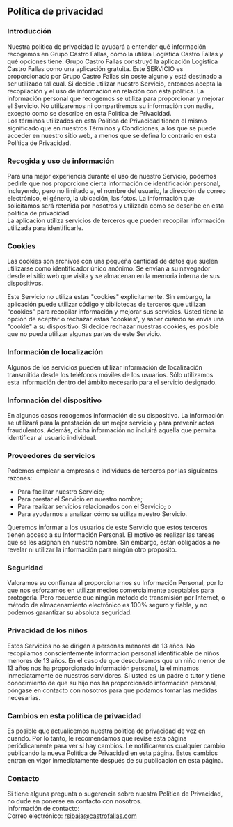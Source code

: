 Política de privacidad  
----------------

### Introducción  
Nuestra política de privacidad le ayudará a entender qué información recogemos en Grupo Castro Fallas, cómo la utiliza Logística Castro Fallas y qué opciones tiene.
Grupo Castro Fallas construyó la aplicación Logística Castro Fallas como una aplicación gratuita. Este SERVICIO es proporcionado por Grupo Castro Fallas sin coste alguno y está destinado a ser utilizado tal cual.
Si decide utilizar nuestro Servicio, entonces acepta la recopilación y el uso de información en relación con esta política. La información personal que recogemos se utiliza para proporcionar y mejorar el Servicio. No utilizaremos ni compartiremos su información con nadie, excepto como se describe en esta Política de Privacidad.  
Los términos utilizados en esta Política de Privacidad tienen el mismo significado que en nuestros Términos y Condiciones, a los que se puede acceder en nuestro sitio web, a menos que se defina lo contrario en esta Política de Privacidad.

### Recogida y uso de información  
Para una mejor experiencia durante el uso de nuestro Servicio, podemos pedirle que nos proporcione cierta información de identificación personal, incluyendo, pero no limitado a, el nombre del usuario, la dirección de correo electrónico, el género, la ubicación, las fotos. La información que solicitamos será retenida por nosotros y utilizada como se describe en esta política de privacidad.  
La aplicación utiliza servicios de terceros que pueden recopilar información utilizada para identificarle. 

### Cookies  
Las cookies son archivos con una pequeña cantidad de datos que suelen utilizarse como identificador único anónimo. Se envían a su navegador desde el sitio web que visita y se almacenan en la memoria interna de sus dispositivos.  

Este Servicio no utiliza estas "cookies" explícitamente. Sin embargo, la aplicación puede utilizar código y bibliotecas de terceros que utilizan "cookies" para recopilar información y mejorar sus servicios. Usted tiene la opción de aceptar o rechazar estas "cookies", y saber cuándo se envía una "cookie" a su dispositivo. Si decide rechazar nuestras cookies, es posible que no pueda utilizar algunas partes de este Servicio.  

### Información de localización  
Algunos de los servicios pueden utilizar información de localización transmitida desde los teléfonos móviles de los usuarios. Sólo utilizamos esta información dentro del ámbito necesario para el servicio designado.  

### Información del dispositivo  
En algunos casos recogemos información de su dispositivo. La información se utilizará para la prestación de un mejor servicio y para prevenir actos fraudulentos. Además, dicha información no incluirá aquella que permita identificar al usuario individual.  

### Proveedores de servicios  
Podemos emplear a empresas e individuos de terceros por las siguientes razones:  
* Para facilitar nuestro Servicio;
* Para prestar el Servicio en nuestro nombre;
* Para realizar servicios relacionados con el Servicio; o
* Para ayudarnos a analizar cómo se utiliza nuestro Servicio.  

Queremos informar a los usuarios de este Servicio que estos terceros tienen acceso a su Información Personal. El motivo es realizar las tareas que se les asignan en nuestro nombre. Sin embargo, están obligados a no revelar ni utilizar la información para ningún otro propósito.  

### Seguridad  
Valoramos su confianza al proporcionarnos su Información Personal, por lo que nos esforzamos en utilizar medios comercialmente aceptables para protegerla. Pero recuerde que ningún método de transmisión por Internet, o método de almacenamiento electrónico es 100% seguro y fiable, y no podemos garantizar su absoluta seguridad.  

### Privacidad de los niños  
Estos Servicios no se dirigen a personas menores de 13 años. No recopilamos conscientemente información personal identificable de niños menores de 13 años. En el caso de que descubramos que un niño menor de 13 años nos ha proporcionado información personal, la eliminamos inmediatamente de nuestros servidores. Si usted es un padre o tutor y tiene conocimiento de que su hijo nos ha proporcionado información personal, póngase en contacto con nosotros para que podamos tomar las medidas necesarias.  

### Cambios en esta política de privacidad  
Es posible que actualicemos nuestra política de privacidad de vez en cuando. Por lo tanto, le recomendamos que revise esta página periódicamente para ver si hay cambios. Le notificaremos cualquier cambio publicando la nueva Política de Privacidad en esta página. Estos cambios entran en vigor inmediatamente después de su publicación en esta página.  

### Contacto  
Si tiene alguna pregunta o sugerencia sobre nuestra Política de Privacidad, no dude en ponerse en contacto con nosotros.  
Información de contacto:  
Correo electrónico: rsibaja@castrofallas.com 
